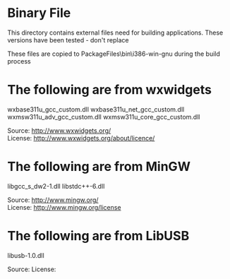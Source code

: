 Binary File
===

This directory contains external files need for building applications.
These versions have been tested - don't replace

These files are copied to PackageFiles\bin\i386-win-gnu during the build process

The following are from wxwidgets 
==
wxbase311u_gcc_custom.dll
wxbase311u_net_gcc_custom.dll
wxmsw311u_adv_gcc_custom.dll
wxmsw311u_core_gcc_custom.dll

Source: http://www.wxwidgets.org/  
License: http://www.wxwidgets.org/about/licence/  

The following are from MinGW 
==
libgcc_s_dw2-1.dll
libstdc++-6.dll

Source: http://www.mingw.org/  
License: http://www.mingw.org/license  

The following are from LibUSB 
==
libusb-1.0.dll

Source: 
License: 
